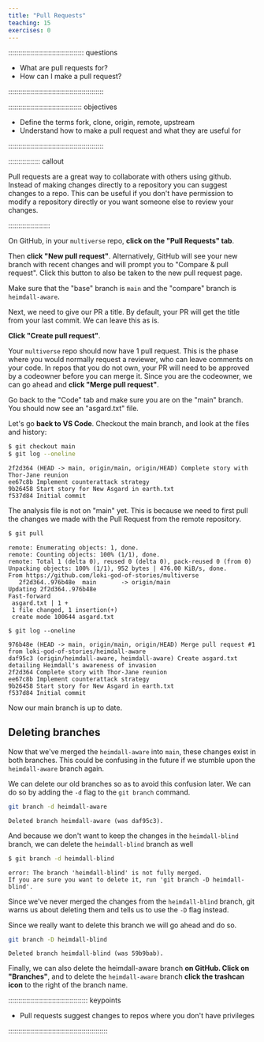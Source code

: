 ```yaml
---
title: "Pull Requests"
teaching: 15
exercises: 0
---
```


:::::::::::::::::::::::::::::::::::::: questions 

- What are pull requests for?
- How can I make a pull request?

::::::::::::::::::::::::::::::::::::::::::::::::

::::::::::::::::::::::::::::::::::::: objectives

- Define the terms fork, clone, origin, remote, upstream
- Understand how to make a pull request and what they are useful for

::::::::::::::::::::::::::::::::::::::::::::::::


:::::::::::::::: callout

Pull requests are a great way to collaborate with others using github.
Instead of making changes directly to a repository you can suggest changes to a repo.
This can be useful if you don't have permission to modify a repository directly or
you want someone else to review your changes.

:::::::::::::::::::::

On GitHub, in your `multiverse` repo, **click on the "Pull Requests" tab**. 

Then **click "New pull request"**. Alternatively, GitHub will see your new branch with recent changes and will prompt you to "Compare & pull request". Click this button to also be taken to the new pull request page.

Make sure that the "base" branch is `main` and the "compare" branch is `heimdall-aware`.

Next, we need to give our PR a title. By default, your PR will get the title from your last commit. We can leave this as is.

**Click "Create pull request"**.

Your `multiverse` repo should now have 1 pull request. This is the phase where you would normally request a reviewer, who can leave comments on your code. In repos that you do not own, your PR will need to be approved by a codeowner before you can merge it. Since you are the codeowner, we can go ahead and **click "Merge pull request"**.

Go back to the "Code" tab and make sure you are on the "main" branch. You should now see an "asgard.txt" file.

Let's go **back to VS Code**. Checkout the main branch, and look at the files and history:

```bash
$ git checkout main
$ git log --oneline
```

```output
2f2d364 (HEAD -> main, origin/main, origin/HEAD) Complete story with Thor-Jane reunion
ee67c8b Implement counterattack strategy
9b26458 Start story for New Asgard in earth.txt
f537d84 Initial commit
```

The analysis file is not on "main" yet. This is because we need to first pull the changes we made with the Pull Request from the remote repository.

```bash
$ git pull
```

```output
remote: Enumerating objects: 1, done.
remote: Counting objects: 100% (1/1), done.
remote: Total 1 (delta 0), reused 0 (delta 0), pack-reused 0 (from 0)
Unpacking objects: 100% (1/1), 952 bytes | 476.00 KiB/s, done.
From https://github.com/loki-god-of-stories/multiverse
   2f2d364..976b48e  main       -> origin/main
Updating 2f2d364..976b48e
Fast-forward
 asgard.txt | 1 +
 1 file changed, 1 insertion(+)
 create mode 100644 asgard.txt
```

```
$ git log --oneline
```

```output
976b48e (HEAD -> main, origin/main, origin/HEAD) Merge pull request #1 from loki-god-of-stories/heimdall-aware
daf95c3 (origin/heimdall-aware, heimdall-aware) Create asgard.txt detailing Heimdall's awareness of invasion
2f2d364 Complete story with Thor-Jane reunion
ee67c8b Implement counterattack strategy
9b26458 Start story for New Asgard in earth.txt
f537d84 Initial commit
```

Now our main branch is up to date.

## Deleting branches

Now that we've merged the `heimdall-aware` into `main`, these changes
exist in both branches. This could be confusing in the future if we
stumble upon the `heimdall-aware` branch again.

We can delete our old branches so as to avoid this confusion later.
We can do so by adding the `-d` flag to the `git branch` command.

```bash
git branch -d heimdall-aware
```

```output
Deleted branch heimdall-aware (was daf95c3).
```

And because we don't want to keep the changes in the `heimdall-blind` branch,
we can delete the `heimdall-blind` branch as well

```bash
$ git branch -d heimdall-blind
```

```output
error: The branch 'heimdall-blind' is not fully merged.
If you are sure you want to delete it, run 'git branch -D heimdall-blind'.
```

Since we've never merged the changes from the `heimdall-blind` branch,
git warns us about deleting them and tells us to use the `-D` flag instead.

Since we really want to delete this branch we will go ahead and do so.

```bash
git branch -D heimdall-blind
```

```output
Deleted branch heimdall-blind (was 59b9bab).
```

Finally, we can also delete the heimdall-aware branch **on GitHub. Click on "Branches"**, and to delete the `heimdall-aware` branch **click the trashcan icon** to the right of the branch name.

:::::::::::::::::::::::::::::::::::::::: keypoints

- Pull requests suggest changes to repos where you don't have privileges

::::::::::::::::::::::::::::::::::::::::::::::::::